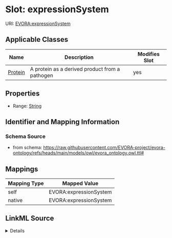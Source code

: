 

# Slot: expressionSystem



URI: [EVORA:expressionSystem](https://raw.githubusercontent.com/EVORA-project/evora-ontology/refs/heads/main/models/owl/evora_ontology.owl.ttl#expressionSystem)



<!-- no inheritance hierarchy -->





## Applicable Classes

| Name | Description | Modifies Slot |
| --- | --- | --- |
| [Protein](Protein.md) | A protein as a derived product from a pathogen |  yes  |







## Properties

* Range: [String](String.md)





## Identifier and Mapping Information







### Schema Source


* from schema: https://raw.githubusercontent.com/EVORA-project/evora-ontology/refs/heads/main/models/owl/evora_ontology.owl.ttl#




## Mappings

| Mapping Type | Mapped Value |
| ---  | ---  |
| self | EVORA:expressionSystem |
| native | EVORA:expressionSystem |




## LinkML Source

<details>
```yaml
name: expressionSystem
from_schema: https://raw.githubusercontent.com/EVORA-project/evora-ontology/refs/heads/main/models/owl/evora_ontology.owl.ttl#
rank: 1000
alias: expressionSystem
domain_of:
- Protein
range: string

```
</details>